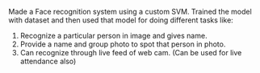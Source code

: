 Made a Face recognition system using a custom SVM. Trained the model with dataset and then used that model for doing different tasks like:

1.  Recognize a particular person in image and gives name.
2.  Provide a name and group photo to spot that person in photo.
3.  Can recognize through live feed of web cam. (Can be used for live attendance also)

